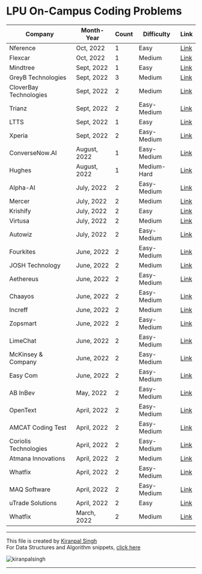 # LPU On-Campus Coding Problems

| Company        | Month-Year  | Count | Difficulty | Link |
|----------------|-------------|----|--------|----------|
| Nference |Oct, 2022 | 1 |Easy |[Link](2022/nference/README.md)|
| Flexcar |Oct, 2022 | 1 |Medium |[Link](2022/flexcar/README.md)|
| Mindtree |Sept, 2022 | 1 |Easy |[Link](2022/mindtree/README.md)|
| GreyB Technologies |Sept, 2022 | 3 |Medium |[Link](https://www.hackerrank.com/contests/gb-product-development-intern-lpu/challenges)|
| CloverBay Technologies |Sept, 2022 | 2 |Medium |[Link](2022/cloverbay/README.md)| 
| Trianz |Sept, 2022 | 2 |Easy-Medium|[Link](2022/trianz/README.md)| 
| LTTS |Sept, 2022 | 1 |Easy |[Link](2022/ltts/README.md)| 
| Xperia| Sept, 2022   | 2 | Easy-Medium |[Link](2022/xperia/README.md)     |
| ConverseNow.AI | August, 2022 | 1 | Easy-Medium |[Link](2022/conversenow-ai/README.md)|
| Hughes         | August, 2022 | 1 |Medium-Hard |[Link](2022/hughes/README.md)|
| Alpha-AI       | July, 2022   | 2 | Easy-Medium |[Link](2022/alpha-ai/README.md)|
| Mercer         | July, 2022   | 2| Medium | [Link](2022/mercer/README.md)|
| Krishify       | July, 2022   | 2 | Easy | [Link](2022/krishify/README.md)|
|Virtusa  |July, 2022 | 2  | Medium |[Link](2022/virtusa/README.md) |
| Autowiz | July, 2022 | 2 | Easy-Medium  |[Link](2022/autowiz/README.md)|
| Fourkites | June, 2022 | 2 | Easy-Medium  |[Link](2022/fourkites-inc/README.md)|
| JOSH Technology | June, 2022  | 2 | Medium |[Link](2022/josh-technology/README.md)|
| Aethereus | June, 2022 | 2 | Easy-Medium  |[Link](2022/aethereus/README.md)|
| Chaayos | June, 2022 | 2 | Easy-Medium  |[Link](2022/chaayos/README.md)|
| Increff | June, 2022 | 2 | Medium  |[Link](2022/increff/README.md)|
| Zopsmart | June, 2022 | 2 | Easy-Medium  |[Link](2022/zopsmart/README.md)|
| LimeChat | June, 2022 | 2 | Easy-Medium  | [Link](2022/limechat/README.md)|
| McKinsey & Company | June, 2022 | 2 | Easy-Medium  |[Link](2022/mckinsey&company/README.md)|
| Easy Com | June, 2022 | 2 | Easy-Medium  |[Link](2022/easy-com/README.md)|
| AB InBev | May, 2022  | 2| Easy-Medium  |[Link](2022/ab-inbev/README.md)|
| OpenText | April, 2022 | 2| Easy-Medium  |[Link](2022/opentext/README.md)|
| AMCAT Coding Test| April, 2022| 2 | Easy-Medium  | [Link](2022/amcat-2022/README.md)|
| Coriolis Technologies | April, 2022  | 2| Easy-Medium  |[Link](2022/coriolis-technologies/README.md)|
| Atmana Innovations | April, 2022 | 2| Medium  |[Link](2022/atmana-innovations/README.md)|
| Whatfix|April, 2022 | 2| Easy-Medium  |[Link](2022/whatfix-solutions-intern/README.md)|
| MAQ Software | April, 2022  | 2| Easy-Medium  |[Link](2022/maq-software/README.md)|
| uTrade Solutions | April, 2022 | 2 | Easy  |[Link](2022/utrade-solutions/README.md)|
| Whatfix| March, 2022  | 2| Medium  |[Link](2022/whatfix-full-stack/README.md)|

---
This file is created by [Kiranpal Singh](https://github.com/kiranpalsingh1806) <br>
For Data Structures and Algorithm snippets, [click here](https://github.com/kiranpalsingh1806/DSA-Code-Snippets) <br>
<p align="left"> <img src="https://komarev.com/ghpvc/?username=kiranpalsingh1806&label=Views&color=blue&style=plastic" alt="kiranpalsingh" /> </p>

---
